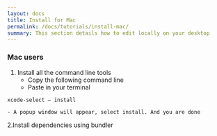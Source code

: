 ```yaml
---
layout: docs
title: Install for Mac
permalink: /docs/tutorials/install-mac/
summary: This section details how to edit locally on your desktop
---
```



### Mac users
1. Install all the command line tools
	- Copy the following command line
	- Paste in your terminal
```
xcode-select — install
```
	- A popup window will appear, select install. And you are done
2.Install dependencies using bundler
